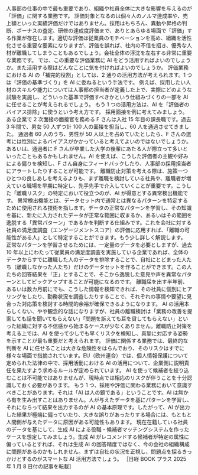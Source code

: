 ###

人事部の仕事の中で最も重要であり、組織や社員全体に大きな影響を与えるのが「評価」に関する業務です。
評価対象となるのは個々人のノルマ達成率や、売上額といった実績評価だけではありません。採用はもちろん、異動や昇格の判断、ボーナスの査定、研修の達成度評価まで、ありとあらゆる場面で「評価」する作業が存在します。適切な評価は従業員のモチベーションを高め、組織を活性化させる重要な要素になりますが、評価を誤れば、社内の不信を招き、優秀な人材が離職してしまうこともあるでしょう。会社全体の浮沈を左右する非常に重要な業務です。
では、この重要な評価業務に AI をどう活用すればよいのでしょうか。また活用する際はどんなことに気を付ければよいのでしょうか。
評価業務における AI の「補完的役割」としては、2 通りの活用方法が考えられます。1 つは「評価の基準づくり」を AI に委ねるという手法です。
例えば、採用したい人材のスキルや能力については人事部の担当者が定義した上で、実際にどのような試験を実施し、どういった基準で評価すべきかという仕組みづくりの一部を AI に任せることが考えられるでしょう。
もう 1 つの活用方法は、AI を「評価者のバイアス排除」に使うという考え方です。
採用面接を例に考えてみましょう。ある企業で 2 次面接の面接官を務める F さんは入社 15 年目の課長職です。過去 3 年間で、男女 50 人ずつ計 100 人の面接を担当し、60 人を通過させてきました。
通過者 60 人のうち、男性が 50 人以上を占めていたとしたら、F さんの選考には性別によるバイアスがかかっていると考えてよいのではないでしょうか。
あるいは、通過者に F さんが卒業した大学の後輩にあたる人が際立って多いといったこともあるかもしれません。AI を使えば、こうした評価者の主観や好みによる偏りを検知し、F さん自身にフィードバックしたり、人事部の採用担当者にアラートしたりすることが可能です。
離職防止対策を考える際は、施策一つひとつの良しあしを考えるよりも、まず離職を検討している社員や、離職者が増えている職場を早期に特定し、先手先手で介入していくことが重要です。こうした「離職リスク」の特定において役立つのが、AI が得意とする異常検出機能です。
異常検出機能とは、データセット内で通常とは異なるパターンを特定するために使用される技術を指します。データの正常なパターンを学習し、その知識を基に、新たに入力されたデータが正常な範囲に収まるか、あるいはその範囲を逸脱する「異常パターン」であるかを判断する仕組みです。これを会社に対する社員の満足度調査（エンゲージメントスコア）の評価に応用すれば、「離職の可能性がある人」として特定することができます。もう少し詳しく解説します。
正常なパターンを学習させるためには、一定量のデータを必要としますが、過去 10 年以上にわたって従業員の満足度調査を実施している企業であれば、全体のデータからすでに離職した人のデータを排除することで、自社にとどまった人たち（離職しなかった人たち）だけのデータセットを作ることができます。この人たちの回答結果を「正」とすることで、そこから逸脱した意見や声を異常なパターンとしてピックアップすることが可能になるのです。
離職届を出す半年前、あるいは数カ月前にでも、こうした情報を検知できれば、その社員に個別にヒアリングをしたり、勤務状況を調査したりすることで、それぞれの事情や要望に見合った対応策を検討する時間的余裕が確保できるようになります。
AI の活用本らしくない、やや観念的な話になりますが、社員の離職検討は「業務の改善を提案しても話を聞いてもらえない」「問題を訴えても耳を貸してもらえない」といった組織に対する不信感から始まるケースが少なくありません。離職防止対策を考える上では、AI を使って少しでも早くリスクを検知し、真摯に対応する姿勢を示すことが最も重要だと考えられます。
評価に関係する業務では、最終的な判断を AI に任せることは大きな危険性をはらんでおり、そのリスクはすでに様々な場面で指摘されています。EU（欧州連合）では、個人情報保護について定められた法律の中で、採用活動における AI の活用について、企業側に説明責任を果たすよう求めるルールが定められています。
AI を使って候補者を絞り込むことは不可能ではありませんが、現時点では相応のリスクが伴うことを十分認識しておく必要があります。
もう 1 つ、採用や評価に関わる業務において意識すべきことがあります。それは「AI は人の鏡である」ということです。AI は無から有を生み出すことはありません。人が与えたデータを基にパターンを学習し、それにならって結果を出力するのが AI の基本原理です。したがって、AI が出力した結果が極端に偏っていたり、大きな誤りがあったりする場合には、もともと人間側が与えたデータに原因がある可能性もあります。
現在在籍している社員のデータを基にして、生成 AI による役職・候補者マッチングシステムを作ったケースを想定してみましょう。生成 AI がレコメンドする候補者が特定の属性に偏っているとすれば、それは生成 AI の回答精度ではなく、今の会社の組織構成に問題があるのかもしれません。まずは自社の状況を正視し、問題点を探るきっかけとするのがスマートな AI 活用方法でしょう。
［日経 BOOK プラス 2025 年 1 月 8 日付の記事を転載］
